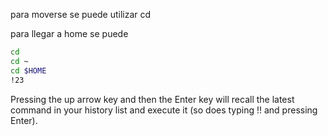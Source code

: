 para moverse se puede utilizar cd

para llegar a home se puede

```bash
cd
cd ~
cd $HOME
!23
```


Pressing the up arrow key and then the Enter key will recall the latest command in your history list and execute it (so does typing !! and pressing Enter).


